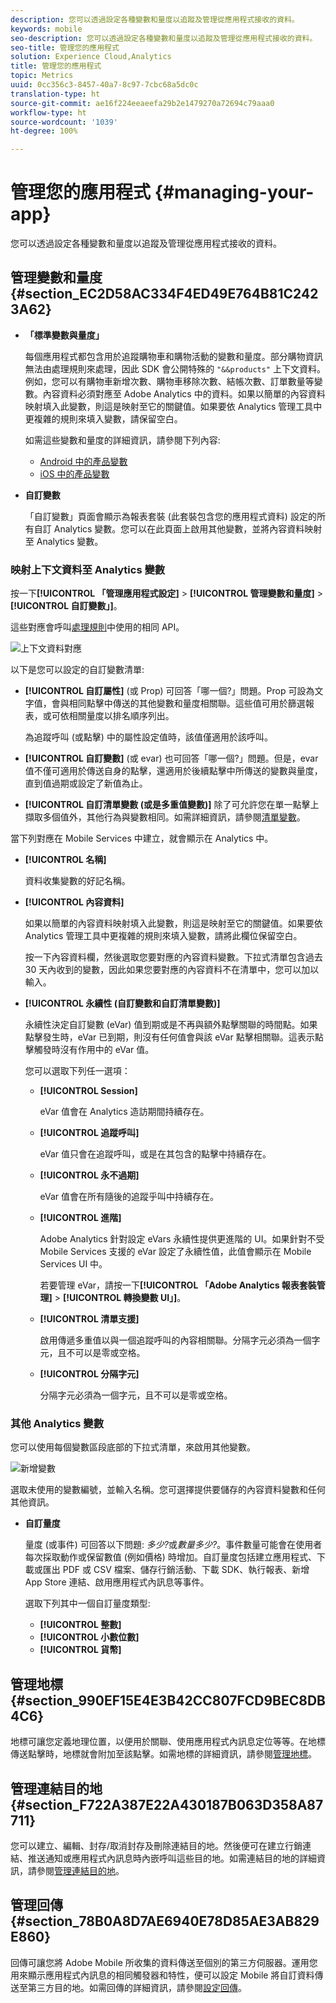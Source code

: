 ```yaml
---
description: 您可以透過設定各種變數和量度以追蹤及管理從應用程式接收的資料。
keywords: mobile
seo-description: 您可以透過設定各種變數和量度以追蹤及管理從應用程式接收的資料。
seo-title: 管理您的應用程式
solution: Experience Cloud,Analytics
title: 管理您的應用程式
topic: Metrics
uuid: 0cc356c3-8457-40a7-8c97-7cbc68a5dc0c
translation-type: ht
source-git-commit: ae16f224eeaeefa29b2e1479270a72694c79aaa0
workflow-type: ht
source-wordcount: '1039'
ht-degree: 100%

---
```



# 管理您的應用程式 {#managing-your-app}

您可以透過設定各種變數和量度以追蹤及管理從應用程式接收的資料。

## 管理變數和量度 {#section_EC2D58AC334F4ED49E764B81C2423A62}

* **「標準變數與量度」**

   每個應用程式都包含用於追蹤購物車和購物活動的變數和量度。部分購物資訊無法由處理規則來處理，因此 SDK 會公開特殊的 `"&&products"` 上下文資料。例如，您可以有購物車新增次數、購物車移除次數、結帳次數、訂單數量等變數。內容資料必須對應至 Adobe Analytics 中的資料。如果以簡單的內容資料映射填入此變數，則這是映射至它的關鍵值。如果要依 Analytics 管理工具中更複雜的規則來填入變數，請保留空白。

   如需這些變數和量度的詳細資訊，請參閱下列內容:

   * [Android 中的產品變數](/help/android/analytics-main/products/products.md)
   * [iOS 中的產品變數](/help/ios/analytics-main/products/products.md)

* **自訂變數**

   「自訂變數」頁面會顯示為報表套裝 (此套裝包含您的應用程式資料) 設定的所有自訂 Analytics 變數。您可以在此頁面上啟用其他變數，並將內容資料映射至 Analytics 變數。

### 映射上下文資料至 Analytics 變數

按一下&#x200B;**[!UICONTROL 「管理應用程式設定]** > **[!UICONTROL 管理變數和量度]** > **[!UICONTROL 自訂變數」]**。

這些對應會呼叫[處理規則](https://docs.adobe.com/content/help/zh-Hant/analytics/admin/admin-tools/processing-rules/processing-rules.html)中使用的相同 API。

![上下文資料對應](assets/custom_data_content.png)

以下是您可以設定的自訂變數清單:

* **[!UICONTROL 自訂屬性]** (或 Prop) 可回答「哪一個?」問題。Prop 可設為文字值，會與相同點擊中傳送的其他變數和量度相關聯。這些值可用於篩選報表，或可依相關量度以排名順序列出。

   為追蹤呼叫 (或點擊) 中的屬性設定值時，該值僅適用於該呼叫。

* **[!UICONTROL 自訂變數]** (或 evar) 也可回答「哪一個?」問題。但是，evar 值不僅可適用於傳送自身的點擊，還適用於後續點擊中所傳送的變數與量度，直到值過期或設定了新值為止。
* **[!UICONTROL 自訂清單變數 (或是多重值變數)]** 除了可允許您在單一點擊上擷取多個值外，其他行為與變數相同。如需詳細資訊，請參閱[清單變數](https://docs.adobe.com/content/help/zh-Hant/analytics/implementation/javascript-implementation/variables-analytics-reporting/page-variables.html)。

當下列對應在 Mobile Services 中建立，就會顯示在 Analytics 中。

* **[!UICONTROL 名稱]**

   資料收集變數的好記名稱。

* **[!UICONTROL 內容資料]**

   如果以簡單的內容資料映射填入此變數，則這是映射至它的關鍵值。如果要依 Analytics 管理工具中更複雜的規則來填入變數，請將此欄位保留空白。

   按一下內容資料欄，然後選取您要對應的內容資料變數。下拉式清單包含過去 30 天內收到的變數，因此如果您要對應的內容資料不在清單中，您可以加以輸入。

* **[!UICONTROL 永續性 (自訂變數和自訂清單變數)]**

   永續性決定自訂變數 (eVar) 值到期或是不再與額外點擊關聯的時間點。如果點擊發生時，eVar 已到期，則沒有任何值會與該 eVar 點擊相關聯。這表示點擊觸發時沒有作用中的 eVar 值。

   您可以選取下列任一選項：

   * **[!UICONTROL Session]**

      eVar 值會在 Analytics 造訪期間持續存在。

   * **[!UICONTROL 追蹤呼叫]**

      eVar 值只會在追蹤呼叫，或是在其包含的點擊中持續存在。

   * **[!UICONTROL 永不過期]**

      eVar 值會在所有隨後的追蹤乎叫中持續存在。
   * **[!UICONTROL 進階]**

      Adobe Analytics 針對設定 eVars 永續性提供更進階的 UI。如果針對不受 Mobile Services 支援的 eVar 設定了永續性值，此值會顯示在 Mobile Services UI 中。

      若要管理 eVar，請按一下&#x200B;**[!UICONTROL 「Adobe Analytics 報表套裝管理]** > **[!UICONTROL 轉換變數 UI」]**。

   * **[!UICONTROL 清單支援]**

      啟用傳遞多重值以與一個追蹤呼叫的內容相關聯。分隔字元必須為一個字元，且不可以是零或空格。

   * **[!UICONTROL 分隔字元]**

      分隔字元必須為一個字元，且不可以是零或空格。

### 其他 Analytics 變數

您可以使用每個變數區段底部的下拉式清單，來啟用其他變數。

![新增變數](assets/add_variable.png)

選取未使用的變數編號，並輸入名稱。您可選擇提供要儲存的內容資料變數和任何其他資訊。

* **自訂量度**

   量度 (或事件) 可回答以下問題: *多少?*&#x200B;或&#x200B;*數量多少?*。事件數量可能會在使用者每次採取動作或保留數值 (例如價格) 時增加。自訂量度包括建立應用程式、下載或匯出 PDF 或 CSV 檔案、儲存行銷活動、下載 SDK、執行報表、新增 App Store 連結、啟用應用程式內訊息等事件。

   選取下列其中一個自訂量度類型:

   * **[!UICONTROL 整數]**
   * **[!UICONTROL 小數位數]**
   * **[!UICONTROL 貨幣]**

## 管理地標 {#section_990EF15E4E3B42CC807FCD9BEC8DB4C6}

地標可讓您定義地理位置，以便用於關聯、使用應用程式內訊息定位等等。在地標傳送點擊時，地標就會附加至該點擊。如需地標的詳細資訊，請參閱[管理地標](/help/using/location/t-manage-points.md)。

## 管理連結目的地 {#section_F722A387E22A430187B063D358A87711}

您可以建立、編輯、封存/取消封存及刪除連結目的地。然後便可在建立行銷連結、推送通知或應用程式內訊息時內嵌呼叫這些目的地。如需連結目的地的詳細資訊，請參閱[管理連結目的地](/help/using/acquisition-main/c-manage-link-destinations/t-archive-unarchive-link-destinations.md)。

## 管理回傳 {#section_78B0A8D7AE6940E78D85AE3AB829E860}

回傳可讓您將 Adobe Mobile 所收集的資料傳送至個別的第三方伺服器。運用您用來顯示應用程式內訊息的相同觸發器和特性，便可以設定 Mobile 將自訂資料傳送至第三方目的地。如需回傳的詳細資訊，請參閱[設定回傳](/help/using/c-manage-app-settings/c-mob-confg-app/signals.md)。
